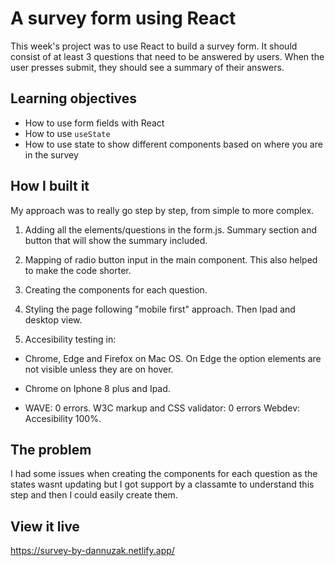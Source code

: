 <!-- @format -->

# A survey form using React

This week's project was to use React to build a survey form. It should consist of at least 3 questions that need to be answered by users. When the user presses submit, they should see a summary of their answers.

## Learning objectives

- How to use form fields with React
- How to use `useState`
- How to use state to show different components based on where you are in the survey

## How I built it

My approach was to really go step by step, from simple to more complex.

1. Adding all the elements/questions in the form.js. Summary section and button that will show the summary included.

2. Mapping of radio button input in the main component. This also helped to make the code shorter.

3. Creating the components for each question.

4. Styling the page following "mobile first" approach. Then Ipad and desktop view.

5. Accesibility testing in:

- Chrome, Edge and Firefox on Mac OS. On Edge the option elements are not visible unless they are on hover.

- Chrome on Iphone 8 plus and Ipad.

- WAVE: 0 errors.
  W3C markup and CSS validator: 0 errors
  Webdev: Accesibility 100%.

## The problem

I had some issues when creating the components for each question as the states wasnt updating but I got support by a classamte to understand this step and then I could easily create them.

## View it live

https://survey-by-dannuzak.netlify.app/
